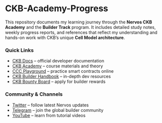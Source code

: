 # CKB-Academy-Progress

This repository documents my learning journey through the **Nervos CKB Academy** and the **Builder Track** program.
It includes detailed study notes, weekly progress reports, and references that reflect my understanding and hands-on work with CKB’s unique **Cell Model architecture**.

### Quick Links

* [CKB Docs](https://docs.nervos.org) – official developer documentation
* [CKB Academy](https://academy.ckb.dev/courses) – course materials and theory
* [CCC Playground](https://docs.ckbccc.com/docs/playground) – practice smart contracts online
* [CKB Builder Handbook](https://github.com/nervosnetwork/builder-handbook) – in-depth dev resources
* [CKB Bounty Board](https://www.ckbrewards.org/) – apply for builder rewards

### Community & Channels

* [Twitter](https://x.com/NervosNetwork) – follow latest Nervos updates
* [Telegram](https://t.me/NervosNation) – join the global builder community
* [YouTube](https://www.youtube.com/@NervosNation) – learn from tutorial videos

